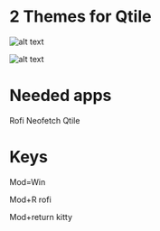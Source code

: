 # 2 Themes for Qtile


![alt text](https://media.discordapp.net/attachments/965277006298251304/1050120512182943764/aesthetic.png?width=731&height=411)

![alt text](https://media.discordapp.net/attachments/965277006298251304/1050120642374144061/Ekran_Goruntusu_-_2022-12-04_14-59-02.png?width=731&height=411)



# Needed apps
Rofi
Neofetch
Qtile

# Keys
Mod=Win

Mod+R rofi

Mod+return kitty

